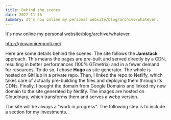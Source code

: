```yaml
---
title: Behind the scenes
date: 2022-11-16
summary: It's now online my personal website/blog/archive/whatever.
---
```


It's now online my personal website/blog/archive/whatever.

http://giovanniremonti.me/

Here are some details behind the scenes. The site follows the **Jamstack** approach. This means the pages are pre-built and served directly by a CDN, resulting in better performances (100% GTmetrix) and in a fewer demand for resources. To do so, I chose **Hugo** as site generator. The whole is hosted on GitHub in a private repo. Then, I linked the repo to Netlify, which takes care of actually pre-building the files and deploying them through its CDNs. Finally, I bought the domain from Google Domains and linked my new domain to the site generated by Netlify. The images are hosted on Cloudinary, which transforms them and serves a webp version.

The site will be always a "work in progress". The following step is to include a section for my investments.